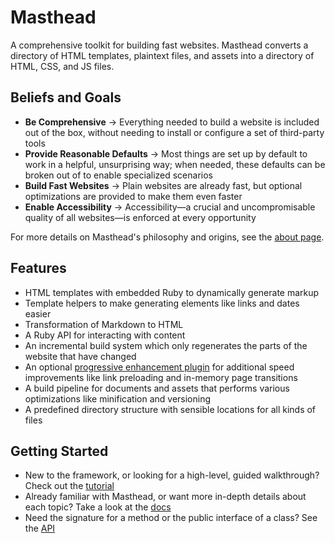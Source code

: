 # Masthead

A comprehensive toolkit for building fast websites. Masthead converts a
directory of HTML templates, plaintext files, and assets into a directory of
HTML, CSS, and JS files.

## Beliefs and Goals

* **Be Comprehensive** → Everything needed to build a website is included out of
  the box, without needing to install or configure a set of third-party tools
* **Provide Reasonable Defaults** → Most things are set up by default to work in
  a helpful, unsurprising way; when needed, these defaults can be broken out of
  to enable specialized scenarios
* **Build Fast Websites** → Plain websites are already fast, but optional
  optimizations are provided to make them even faster
* **Enable Accessibility** → Accessibility—a crucial and uncompromisable quality
  of all websites—is enforced at every opportunity

For more details on Masthead's philosophy and origins, see the [about
page][about].

## Features

* HTML templates with embedded Ruby to dynamically generate markup
* Template helpers to make generating elements like links and dates easier
* Transformation of Markdown to HTML
* A Ruby API for interacting with content
* An incremental build system which only regenerates the parts of the website
  that have changed
* An optional [progressive enhancement plugin][navigate] for additional speed
  improvements like link preloading and in-memory page transitions
* A build pipeline for documents and assets that performs various optimizations
  like minification and versioning
* A predefined directory structure with sensible locations for all kinds of
  files

## Getting Started

* New to the framework, or looking for a high-level, guided walkthrough? Check
  out the [tutorial][tutorial]
* Already familiar with Masthead, or want more in-depth details about each
  topic? Take a look at the [docs][docs]
* Need the signature for a method or the public interface of a class? See the
  [API][api]

[about]: https://github.com/masthead/masthead
[navigate]: https://github.com/masthead/masthead
[tutorial]: https://github.com/masthead/masthead
[docs]: https://github.com/masthead/masthead
[api]: https://github.com/masthead/masthead
